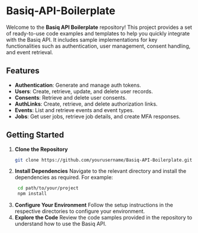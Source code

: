 # Basiq-API-Boilerplate

Welcome to the **Basiq API Boilerplate** repository! This project provides a set of ready-to-use code examples and templates to help you quickly integrate with the Basiq API. It includes sample implementations for key functionalities such as authentication, user management, consent handling, and event retrieval.

## Features

- **Authentication**: Generate and manage auth tokens.
- **Users**: Create, retrieve, update, and delete user records.
- **Consents**: Retrieve and delete user consents.
- **AuthLinks**: Create, retrieve, and delete authorization links.
- **Events**: List and retrieve events and event types.
- **Jobs**: Get user jobs, retrieve job details, and create MFA responses.

## Getting Started

1. **Clone the Repository**
   ```bash
   git clone https://github.com/yourusername/Basiq-API-Boilerplate.git

2. **Install Dependencies** Navigate to the relevant directory and install the dependencies as required. For example:
   ```bash
    cd path/to/your/project
    npm install
4. **Configure Your Environment** Follow the setup instructions in the respective directories to configure your environment.
5. **Explore the Code** Review the code samples provided in the repository to understand how to use the Basiq API. 
